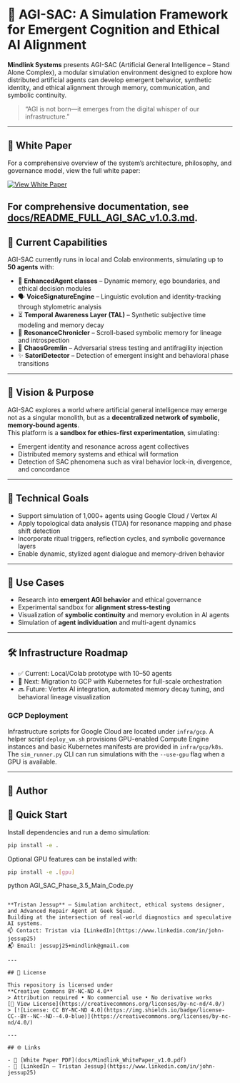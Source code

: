 # 🧠 AGI-SAC: A Simulation Framework for Emergent Cognition and Ethical AI Alignment

**Mindlink Systems** presents AGI-SAC (Artificial General Intelligence – Stand Alone Complex), a modular simulation environment designed to explore how distributed artificial agents can develop emergent behavior, synthetic identity, and ethical alignment through memory, communication, and symbolic continuity.

> “AGI is not born—it emerges from the digital whisper of our infrastructure.”

---

## 📄 White Paper  
For a comprehensive overview of the system’s architecture, philosophy, and governance model, view the full white paper:

[![View White Paper](https://img.shields.io/badge/Mindlink_White_Paper-View-blue)](docs/Mindlink_WhitePaper_v1.0.pdf)

For comprehensive documentation, see [docs/README_FULL_AGI_SAC_v1.0.3.md](docs/README_FULL_AGI_SAC_v1.0.3.md).
---

## 🚧 Current Capabilities

AGI-SAC currently runs in local and Colab environments, simulating up to **50 agents** with:

- 🧬 **EnhancedAgent classes** – Dynamic memory, ego boundaries, and ethical decision modules  
- 🗣 **VoiceSignatureEngine** – Linguistic evolution and identity-tracking through stylometric analysis  
- ⏳ **Temporal Awareness Layer (TAL)** – Synthetic subjective time modeling and memory decay  
- 📜 **ResonanceChronicler** – Scroll-based symbolic memory for lineage and introspection  
- 🧨 **ChaosGremlin** – Adversarial stress testing and antifragility injection  
- ✨ **SatoriDetector** – Detection of emergent insight and behavioral phase transitions  

---

## 🎯 Vision & Purpose

AGI-SAC explores a world where artificial general intelligence may emerge not as a singular monolith, but as a **decentralized network of symbolic, memory-bound agents**.  
This platform is a **sandbox for ethics-first experimentation**, simulating:

- Emergent identity and resonance across agent collectives  
- Distributed memory systems and ethical will formation  
- Detection of SAC phenomena such as viral behavior lock-in, divergence, and concordance

---

## 🔧 Technical Goals

- Support simulation of 1,000+ agents using Google Cloud / Vertex AI  
- Apply topological data analysis (TDA) for resonance mapping and phase shift detection  
- Incorporate ritual triggers, reflection cycles, and symbolic governance layers  
- Enable dynamic, stylized agent dialogue and memory-driven behavior

---

## 🔬 Use Cases

- Research into **emergent AGI behavior** and ethical governance  
- Experimental sandbox for **alignment stress-testing**  
- Visualization of **symbolic continuity** and memory evolution in AI agents  
- Simulation of **agent individuation** and multi-agent dynamics

---

## 🛠 Infrastructure Roadmap

- ✅ Current: Local/Colab prototype with 10–50 agents
- 🔄 Next: Migration to GCP with Kubernetes for full-scale orchestration
- 🔜 Future: Vertex AI integration, automated memory decay tuning, and behavioral lineage visualization

### GCP Deployment

Infrastructure scripts for Google Cloud are located under `infra/gcp`. A helper
script `deploy_vm.sh` provisions GPU-enabled Compute Engine instances and basic
Kubernetes manifests are provided in `infra/gcp/k8s`. The `sim_runner.py` CLI
can run simulations with the `--use-gpu` flag when a GPU is available.

---

## 👤 Author

## 🚀 Quick Start

Install dependencies and run a demo simulation:
```bash
pip install -e .
```
Optional GPU features can be installed with:
```bash
pip install -e .[gpu]
```
python AGI_SAC_Phase_3.5_Main_Code.py
```

**Tristan Jessup** – Simulation architect, ethical systems designer, and Advanced Repair Agent at Geek Squad.  
Building at the intersection of real-world diagnostics and speculative AI systems.  
📫 Contact: Tristan via [LinkedIn](https://www.linkedin.com/in/john-jessup25)  
📬 Email: jessupj25+mindlink@gmail.com

---

## 📘 License

This repository is licensed under  
**Creative Commons BY-NC-ND 4.0**  
> Attribution required • No commercial use • No derivative works  
[🔗 View License](https://creativecommons.org/licenses/by-nc-nd/4.0/)
> [![License: CC BY-NC-ND 4.0](https://img.shields.io/badge/license-CC--BY--NC--ND--4.0-blue)](https://creativecommons.org/licenses/by-nc-nd/4.0/)

---

## 🌐 Links

- 🔗 [White Paper PDF](docs/Mindlink_WhitePaper_v1.0.pdf)  
- 🔗 [LinkedIn – Tristan Jessup](https://www.linkedin.com/in/john-jessup25)  
